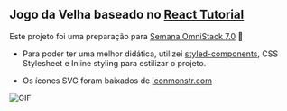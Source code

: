 ## Jogo da Velha baseado no [React Tutorial](https://reactjs.org/tutorial/tutorial.html)

Este projeto foi uma preparação para [Semana OmniStack 7.0](https://rocketseat.com.br/week-7) 🚀

- Para poder ter uma melhor didática, utilizei [styled-components](https://www.styled-components.com/), CSS Stylesheet e Inline styling para estilizar o projeto.

- Os ícones SVG foram baixados de [iconmonstr.com](https://iconmonstr.com/)

![GIF](https://i.imgur.com/VkM52EY.gif)
